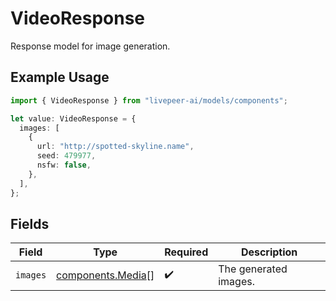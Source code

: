 # VideoResponse

Response model for image generation.

## Example Usage

```typescript
import { VideoResponse } from "livepeer-ai/models/components";

let value: VideoResponse = {
  images: [
    {
      url: "http://spotted-skyline.name",
      seed: 479977,
      nsfw: false,
    },
  ],
};
```

## Fields

| Field                                                  | Type                                                   | Required                                               | Description                                            |
| ------------------------------------------------------ | ------------------------------------------------------ | ------------------------------------------------------ | ------------------------------------------------------ |
| `images`                                               | [components.Media](../../models/components/media.md)[] | :heavy_check_mark:                                     | The generated images.                                  |